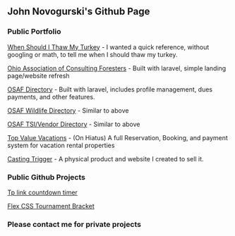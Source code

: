 ## John Novogurski's Github Page



### Public Portfolio

[When Should I Thaw My Turkey](https://whenshouldithawmyturkey.com/) - I wanted a quick reference, without googling or math, to tell me when I should thaw my turkey.

[Ohio Association of Consulting Foresters](https://ohioacf.com/) - Built with laravel, simple landing page/website refresh

[OSAF Directory](https://www.osafdirectory.com) - Built with laravel, includes profile management, dues payments, and other features.

[OSAF Wildlife Directory](https://wildlife.osafdirectory.com) - Similar to above 

[OSAF TSI/Vendor Directory](https://tsi.osafdirectory.com) - Similar to above 

[Top Value Vacations](https://www.topvaluevacations.com) - (On Hiatus) A full Reservation, Booking, and payment system for vacation rental properties

[Casting Trigger](https://www.castingtrigerr.com) - A physical product and website I created to sell it.


### Public Github Projects

[Tp link countdown timer](https://github.com/jnovo22/tplink-countdown-timer)

[Flex CSS Tournament Bracket](https://github.com/jnovo22/tournament-bracket)


### Please contact me for private projects
